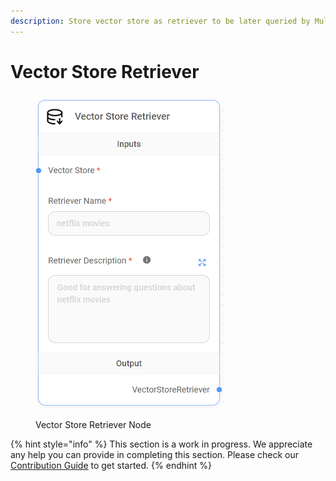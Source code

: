 ```yaml
---
description: Store vector store as retriever to be later queried by MultiRetrievalQAChain.
---
```


# Vector Store Retriever

<figure><img src="../../../.gitbook/assets/image (148).png" alt="" width="301"><figcaption><p>Vector Store Retriever Node</p></figcaption></figure>

{% hint style="info" %}
This section is a work in progress. We appreciate any help you can provide in completing this section. Please check our [Contribution Guide](https://toi500.gitbook.io/flowise-docs/\~/changes/8jXR0fgKTRRTOfbueBkZ/contributing) to get started.
{% endhint %}

